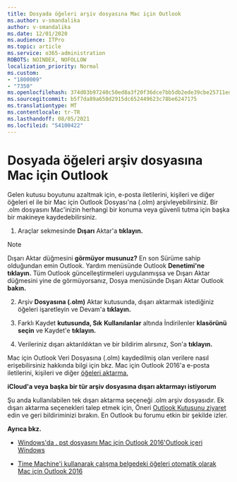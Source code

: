 ```yaml
---
title: Dosyada öğeleri arşiv dosyasına Mac için Outlook
ms.author: v-smandalika
author: v-smandalika
ms.date: 12/01/2020
ms.audience: ITPro
ms.topic: article
ms.service: o365-administration
ROBOTS: NOINDEX, NOFOLLOW
localization_priority: Normal
ms.custom:
- "1800009"
- "7350"
ms.openlocfilehash: 374d03b97240c50ed8a3f20f36dce7bb5db2ede39cbe25711ed615efdbe1ac93
ms.sourcegitcommit: b5f7da89a650d2915dc652449623c78be6247175
ms.translationtype: MT
ms.contentlocale: tr-TR
ms.lasthandoff: 08/05/2021
ms.locfileid: "54100422"
---
```

# <a name="export-items-to-an-archive-file-in-outlook-for-mac"></a>Dosyada öğeleri arşiv dosyasına Mac için Outlook

Gelen kutusu boyutunu azaltmak için, e-posta iletilerini, kişileri ve diğer öğeleri el ile bir Mac için Outlook Dosyası'na (.olm) arşivleyebilirsiniz. Bir .olm dosyasını Mac'inizin herhangi bir konuma veya güvenli tutma için başka bir makineye kaydedebilirsiniz.

1. Araçlar sekmesinde **Dışarı** Aktar'a **tıklayın.**

> [!NOTE]
> Dışarı Aktar düğmesini **görmüyor musunuz?** En son Sürüme sahip olduğundan emin Outlook. Yardım menüsünde Outlook **Denetimi'ne** **tıklayın.** Tüm Outlook güncelleştirmeleri uygulanmışsa ve Dışarı Aktar düğmesini  yine de  görmüyorsanız, Dosya menüsünde Dışarı Aktar Outlook **bakın.**

2. Arşiv **Dosyasına (.olm)** Aktar kutusunda, dışarı aktarmak istediğiniz öğeleri işaretleyin ve Devam'a **tıklayın.**

3. Farklı Kaydet **kutusunda, Sık** **Kullanılanlar** altında İndirilenler **klasörünü seçin** ve Kaydet'e **tıklayın.**

4. Verileriniz dışarı aktarıldıktan ve bir bildirim alırsınız, Son'a **tıklayın.**

Mac için Outlook Veri Dosyasına (.olm) kaydedilmiş olan verilere nasıl erişebilirsiniz hakkında bilgi için bkz. Mac için Outlook 2016'a e-posta iletilerini, kişileri ve diğer [öğeleri aktarma.](https://support.microsoft.com/office/import-and-export-outlook-email-contacts-and-calendar-92577192-3881-4502-b79d-c3bbada6c8ef#ID0EAACAAA=macOS)

**iCloud'a veya başka bir tür arşiv dosyasına dışarı aktarmayı istiyorum**

Şu anda kullanılabilen tek dışarı aktarma seçeneği .olm arşiv dosyasıdır. Ek dışarı aktarma seçenekleri talep etmek için, Öneri [Outlook Kutusunu ziyaret](https://outlook.uservoice.com/) edin ve geri bildiriminizi bırakın. En Outlook bu forumu etkin bir şekilde izler.

**Ayrıca bkz.**

- [Windows'da . pst dosyasını Mac için Outlook 2016'Outlook içeri Windows](https://support.microsoft.com/office/import-a-pst-file-into-outlook-for-mac-from-outlook-for-windows-b4a6a1d6-94bb-4c85-a4fc-a83dc690e18c)

- [Time Machine'i kullanarak çalışma belgedeki öğeleri otomatik olarak Mac için Outlook 2016](https://support.microsoft.com/office/automatically-archive-or-back-up-outlook-for-mac-items-441fcce5-2262-4b64-ac8c-fa949df989f5)
